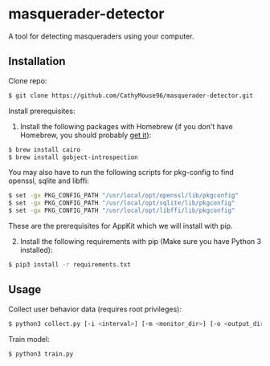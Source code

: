 # masquerader-detector
A tool for detecting masqueraders using your computer.

## Installation
Clone repo:
```sh
$ git clone https://github.com/CathyMouse96/masquerader-detector.git
```

Install prerequisites:
1. Install the following packages with Homebrew (if you don't have Homebrew, you should probably [get it](https://brew.sh)):
```sh
$ brew install cairo
$ brew install gobject-introspection
```
You may also have to run the following scripts for pkg-config to find openssl, sqlite and libffi:
```sh
$ set -gx PKG_CONFIG_PATH "/usr/local/opt/openssl/lib/pkgconfig"
$ set -gx PKG_CONFIG_PATH "/usr/local/opt/sqlite/lib/pkgconfig"
$ set -gx PKG_CONFIG_PATH "/usr/local/opt/libffi/lib/pkgconfig"
```
These are the prerequisites for AppKit which we will install with pip.

2. Install the following requirements with pip (Make sure you have Python 3 installed):
```sh
$ pip3 install -r requirements.txt
```

## Usage
Collect user behavior data (requires root privileges):
```sh
$ python3 collect.py [-i <interval>] [-m <monitor_dir>] [-o <output_dir>] [-v]
```

Train model:
```sh
$ python3 train.py
```
